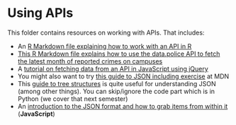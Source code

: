 # Using APIs

This folder contains resources on working with APIs. That includes:

* An [R Markdown file explaining how to work with an API in R](https://github.com/paulbradshaw/MED7373-Data-Journalism/blob/master/api/usingpostcodesapi.Rmd)
* [This R Markdown file explains how to use the data.police API to fetch the latest month of reported crimes on campuses](https://github.com/paulbradshaw/MED7373-Data-Journalism/blob/master/mapping/crimeapi.Rmd)
* A [tutorial on fetching data from an API in JavaScript using jQuery](https://github.com/paulbradshaw/MED7373-Data-Journalism/blob/master/api/javascriptapi.md)
* You might also want to try [this guide to JSON including exercise](https://developer.mozilla.org/en-US/docs/Learn/JavaScript/Objects/JSON) at MDN
* This [guide to tree structures](https://medium.freecodecamp.org/all-you-need-to-know-about-tree-data-structures-bceacb85490c) is quite useful for understanding JSON (among other things). You can skip/ignore the code part which is in Python (we cover that next semester)
* An [introduction to the JSON format and how to grab items from within it](https://github.com/paulbradshaw/MED7373-Data-Journalism/blob/master/api/jsonintro.md) (**JavaScript**)

